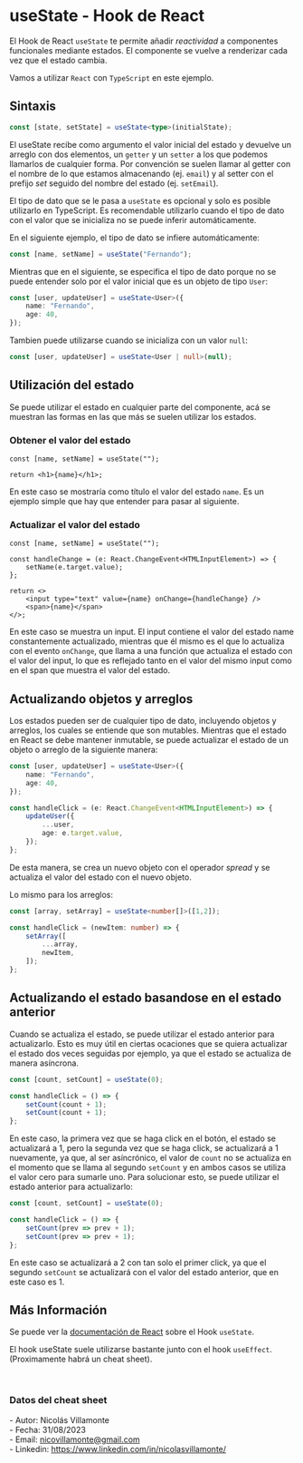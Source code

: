 # useState - Hook de React

El Hook de React `useState` te permite añadir _reactividad_ a componentes funcionales mediante estados. El componente se vuelve a renderizar cada vez que el estado cambia.

Vamos a utilizar `React` con `TypeScript` en este ejemplo.

## Sintaxis

```ts
const [state, setState] = useState<type>(initialState);
```

El useState recibe como argumento el valor inicial del estado y devuelve un arreglo con dos elementos, un `getter` y un `setter` a los que podemos llamarlos de cualquier forma. Por convención se suelen llamar al getter con el nombre de lo que estamos almacenando (ej. `email`) y al setter con el prefijo _set_ seguido del nombre del estado (ej. `setEmail`).

El tipo de dato que se le pasa a `useState` es opcional y solo es posible utilizarlo en TypeScript. Es recomendable utilizarlo cuando el tipo de dato con el valor que se inicializa no se puede inferir automáticamente.

En el siguiente ejemplo, el tipo de dato se infiere automáticamente:

```ts
const [name, setName] = useState("Fernando");
```

Mientras que en el siguiente, se especifica el tipo de dato porque no se puede entender solo por el valor inicial que es un objeto de tipo `User`:

```ts
const [user, updateUser] = useState<User>({
    name: "Fernando",
    age: 40,
});
```

Tambien puede utilizarse cuando se inicializa con un valor `null`:

```ts
const [user, updateUser] = useState<User | null>(null);
```

## Utilización del estado

Se puede utilizar el estado en cualquier parte del componente, acá se muestran las formas en las que más se suelen utilizar los estados.

### Obtener el valor del estado

```tsx
const [name, setName] = useState("");

return <h1>{name}</h1>;
```

En este caso se mostraría como título el valor del estado `name`. Es un ejemplo simple que hay que entender para pasar al siguiente.

### Actualizar el valor del estado

```tsx
const [name, setName] = useState("");

const handleChange = (e: React.ChangeEvent<HTMLInputElement>) => {
    setName(e.target.value);
};

return <>
    <input type="text" value={name} onChange={handleChange} />
    <span>{name}</span>
</>;
``` 

En este caso se muestra un input. El input contiene el valor del estado name constantemente actualizado, mientras que él mismo es el que lo actualiza con el evento `onChange`, que llama a una función que actualiza el estado con el valor del input, lo que es reflejado tanto en el valor del mismo input como en el span que muestra el valor del estado.

## Actualizando objetos y arreglos

Los estados pueden ser de cualquier tipo de dato, incluyendo objetos y arreglos, los cuales se entiende que son mutables. Mientras que el estado en React se debe mantener inmutable, se puede actualizar el estado de un objeto o arreglo de la siguiente manera:

```ts
const [user, updateUser] = useState<User>({
    name: "Fernando",
    age: 40,
});

const handleClick = (e: React.ChangeEvent<HTMLInputElement>) => {
    updateUser({
        ...user,
        age: e.target.value,
    });
};
```

De esta manera, se crea un nuevo objeto con el operador _spread_ y se actualiza el valor del estado con el nuevo objeto.

Lo mismo para los arreglos:

```ts
const [array, setArray] = useState<number[]>([1,2]);

const handleClick = (newItem: number) => {
    setArray([
        ...array,
        newItem,
    ]);
};
```

## Actualizando el estado basandose en el estado anterior

Cuando se actualiza el estado, se puede utilizar el estado anterior para actualizarlo. Esto es muy útil en ciertas ocaciones que se quiera actualizar el estado dos veces seguidas por ejemplo, ya que el estado se actualiza de manera asíncrona.

```ts
const [count, setCount] = useState(0);

const handleClick = () => {
    setCount(count + 1);
    setCount(count + 1);
};
```

En este caso, la primera vez que se haga click en el botón, el estado se actualizará a 1, pero la segunda vez que se haga click, se actualizará a 1 nuevamente, ya que, al ser asíncrónico, el valor de `count` no se actualiza en el momento que se llama al segundo `setCount` y en ambos casos se utiliza el valor cero para sumarle uno. Para solucionar esto, se puede utilizar el estado anterior para actualizarlo:

```ts
const [count, setCount] = useState(0);

const handleClick = () => {
    setCount(prev => prev + 1);
    setCount(prev => prev + 1);
};
```

En este caso se actualizará a 2 con tan solo el primer click, ya que el segundo `setCount` se actualizará con el valor del estado anterior, que en este caso es 1.

## Más Información

Se puede ver la [documentación de React]((https://legacy.reactjs.org/docs/hooks-reference.html#usestate)) sobre el Hook `useState`.

El hook useState suele utilizarse bastante junto con el hook `useEffect`. (Proximamente habrá un cheat sheet).

<br>

### Datos del cheat sheet

\- Autor: Nicolás Villamonte <br>
\- Fecha: 31/08/2023 <br>
\- Email: nicovillamonte@gmail.com <br>
\- Linkedin: https://www.linkedin.com/in/nicolasvillamonte/ <br>
